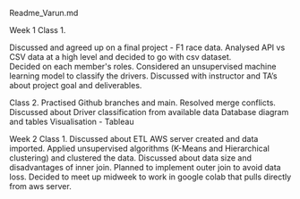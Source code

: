 Readme_Varun.md

Week 1
Class 1.

Discussed and agreed up on a final project -  F1 race data.
Analysed API vs CSV data at a high level and decided to go with csv dataset.  
Decided on each member's roles. 
Considered an unsupervised machine learning model to classify the drivers.
Discussed with instructor and TA’s about project goal and deliverables.  

Class 2.
Practised Github branches and main. 
Resolved merge conflicts. 
Discussed about Driver classification from available data
Database diagram and tables
Visualisation - Tableau 

Week 2
Class 1.
Discussed about ETL 
AWS server created and data imported.
Applied unsupervised algorithms (K-Means and Hierarchical clustering) and clustered the data.
Discussed about data size and disadvantages of inner join. 
Planned to implement outer join to avoid data loss. 
Decided to meet up midweek to work in google colab that pulls directly from aws server. 



